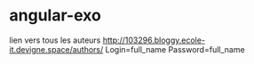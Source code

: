 # angular-exo
lien vers tous les auteurs
http://103296.bloggy.ecole-it.devigne.space/authors/
Login=full_name
Password=full_name
